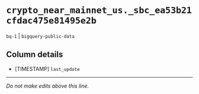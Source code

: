 # `crypto_near_mainnet_us._sbc_ea53b21cfdac475e81495e2b`
`bq-1` | `bigquery-public-data`

## Column details
* [TIMESTAMP] `last_update`

-------------------------------------------------------------------------------
*Do not make edits above this line.*
